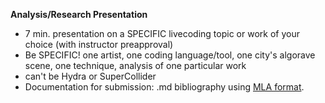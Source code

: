 **Analysis/Research Presentation**
- 7 min. presentation on a SPECIFIC livecoding topic or work of your choice (with instructor preapproval)
- Be SPECIFIC! one artist, one coding language/tool, one city's algorave scene, one technique, analysis of one particular work
- can't be Hydra or SuperCollider
- Documentation for submission: .md bibliography using [MLA format](https://owl.purdue.edu/owl/research_and_citation/mla_style/mla_formatting_and_style_guide/mla_general_format.html).
